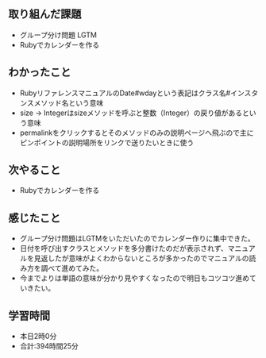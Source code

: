 ## 取り組んだ課題
- グループ分け問題 LGTM
- Rubyでカレンダーを作る
## わかったこと
- RubyリファレンスマニュアルのDate#wdayという表記はクラス名#インスタンスメソッド名という意味
- size -> Integerはsizeメソッドを呼ぶと整数（Integer）の戻り値があるという意味
- permalinkをクリックするとそのメソッドのみの説明ページへ飛ぶので主にピンポイントの説明場所をリンクで送りたいときに使う
## 次やること
- Rubyでカレンダーを作る
## 感じたこと
- グループ分け問題はLGTMをいただいたのでカレンダー作りに集中できた。
- 日付を呼び出すクラスとメソッドを多分書けたのだが表示されず、マニュアルを見返したが意味がよくわからないところが多かったのでマニュアルの読み方を調べて進めてみた。
- 今までよりは単語の意味が分かり見やすくなったので明日もコツコツ進めていきたい。
## 学習時間
- 本日2時0分<br>
- 合計:394時間25分

